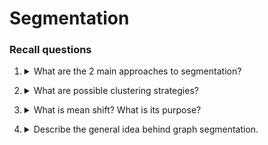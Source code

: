 # Segmentation

### Recall questions

1. <details markdown=1><summary markdown="span">  What are the 2 main approaches to segmentation? </summary>
    
    \
    Two main approaches::
    - separate images into =="coherent objects"==
    - ==group together similar looking pixels==, for further processing
 

</details>


2. <details markdown=1><summary markdown="span">   What are possible clustering strategies? </summary>
    
    \
	![](../../static/CV/seg1.png)

</details>


3. <details markdown=1><summary markdown="span"> What is mean shift? What is its purpose? </summary>
    
    \
	Another ==really expensive== algorithm for ==pixel clustering==.
	![](../../static/CV/seg2.png)

</details>


4. <details markdown=1><summary markdown="span"> Describe the general idea behind graph segmentation. </summary>
    
    \
	![](../../static/CV/seg3.png)
	We can measure ==affinity based on colour, intensity or distance==.

</details>